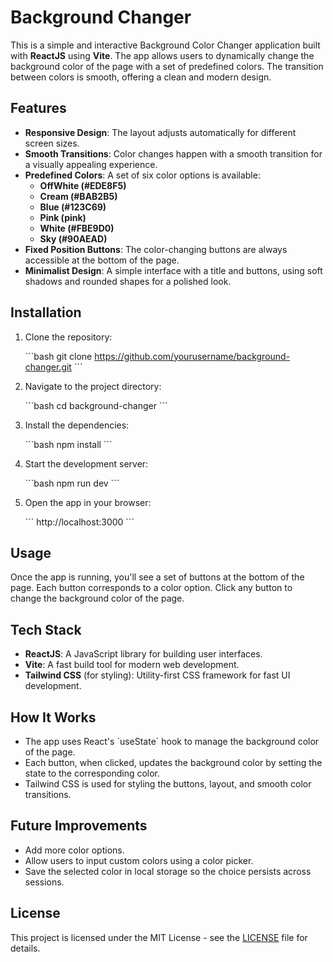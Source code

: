 # Background Changer

This is a simple and interactive Background Color Changer application built with **ReactJS** using **Vite**. The app allows users to dynamically change the background color of the page with a set of predefined colors. The transition between colors is smooth, offering a clean and modern design.

## Features

- **Responsive Design**: The layout adjusts automatically for different screen sizes.
- **Smooth Transitions**: Color changes happen with a smooth transition for a visually appealing experience.
- **Predefined Colors**: A set of six color options is available:
  - **OffWhite (#EDE8F5)**
  - **Cream (#BAB2B5)**
  - **Blue (#123C69)**
  - **Pink (pink)**
  - **White (#FBE9D0)**
  - **Sky (#90AEAD)**
- **Fixed Position Buttons**: The color-changing buttons are always accessible at the bottom of the page.
- **Minimalist Design**: A simple interface with a title and buttons, using soft shadows and rounded shapes for a polished look.

## Installation

1. Clone the repository:

   \`\`\`bash
   git clone https://github.com/yourusername/background-changer.git
   \`\`\`

2. Navigate to the project directory:

   \`\`\`bash
   cd background-changer
   \`\`\`

3. Install the dependencies:

   \`\`\`bash
   npm install
   \`\`\`

4. Start the development server:

   \`\`\`bash
   npm run dev
   \`\`\`

5. Open the app in your browser:

   \`\`\`
   http://localhost:3000
   \`\`\`

## Usage

Once the app is running, you'll see a set of buttons at the bottom of the page. Each button corresponds to a color option. Click any button to change the background color of the page.

## Tech Stack

- **ReactJS**: A JavaScript library for building user interfaces.
- **Vite**: A fast build tool for modern web development.
- **Tailwind CSS** (for styling): Utility-first CSS framework for fast UI development.

## How It Works

- The app uses React's \`useState\` hook to manage the background color of the page.
- Each button, when clicked, updates the background color by setting the state to the corresponding color.
- Tailwind CSS is used for styling the buttons, layout, and smooth color transitions.

## Future Improvements

- Add more color options.
- Allow users to input custom colors using a color picker.
- Save the selected color in local storage so the choice persists across sessions.

## License

This project is licensed under the MIT License - see the [LICENSE](LICENSE) file for details.
